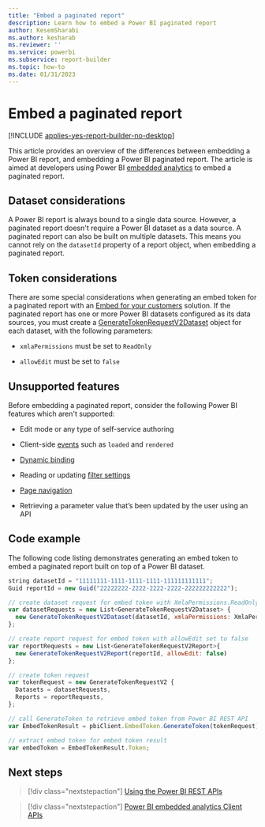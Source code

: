 ```yaml
---
title: "Embed a paginated report"
description: Learn how to embed a Power BI paginated report
author: KesemSharabi
ms.author: kesharab
ms.reviewer: ''
ms.service: powerbi
ms.subservice: report-builder
ms.topic: how-to
ms.date: 01/31/2023
---
```


# Embed a paginated report

[!INCLUDE [applies-yes-report-builder-no-desktop](../includes/applies-yes-report-builder-no-desktop.md)] 

This article provides an overview of the differences between embedding a Power BI report, and embedding a Power BI paginated report. The article is aimed at developers using Power BI [embedded analytics](/power-bi/developer/embedded/) to embed a paginated report.

## Dataset considerations

A Power BI report is always bound to a single data source. However, a paginated report doesn't require a Power BI dataset as a data source. A paginated report can also be built on multiple datasets. This means you cannot rely on the `datasetId` property of a report object, when embedding a paginated report.

## Token considerations

There are some special considerations when generating an embed token for a paginated report with an [Embed for your customers](../developer/embedded/embedded-analytics-power-bi.md#embed-for-your-customers) solution. If the paginated report has one or more Power BI datasets configured as its data sources, you must create a [GenerateTokenRequestV2Dataset](/rest/api/power-bi/embed-token/generate-token#generatetokenrequestv2dataset) object for each dataset, with the following parameters:

* `xmlaPermissions` must be set to `ReadOnly`

* `allowEdit` must be set to `false`
 
## Unsupported features

Before embedding a paginated report, consider the following Power BI features which aren't supported:

* Edit mode or any type of self-service authoring

* Client-side [events](/javascript/api/overview/powerbi/handle-events) such as `loaded` and `rendered`

* [Dynamic binding](/javascript/api/overview/powerbi/bind-report-datasets)

* Reading or updating [filter settings](/javascript/api/overview/powerbi/control-report-filters)

* [Page navigation](/javascript/api/overview/powerbi/page-navigation)

* Retrieving a parameter value that’s been updated by the user using an API
 
## Code example

The following code listing demonstrates generating an embed token to embed a paginated report built on top of a Power BI dataset.

```javascript
string datasetId = "11111111-1111-1111-1111-111111111111";
Guid reportId = new Guid("22222222-2222-2222-2222-222222222222");

// create dataset request for embed token with XmlaPermissions.ReadOnly
var datasetRequests = new List<GenerateTokenRequestV2Dataset> {
  new GenerateTokenRequestV2Dataset(datasetId, xmlaPermissions: XmlaPermissions.ReadOnly)
};

// create report request for embed token with allowEdit set to false
var reportRequests = new List<GenerateTokenRequestV2Report>{
  new GenerateTokenRequestV2Report(reportId, allowEdit: false)
};

// create token request
var tokenRequest = new GenerateTokenRequestV2 {
  Datasets = datasetRequests,
  Reports = reportRequests,
};

// call GenerateToken to retrieve embed token from Power BI REST API
var EmbedTokenResult = pbiClient.EmbedToken.GenerateToken(tokenRequest);

// extract embed token for embed token result
var embedToken = EmbedTokenResult.Token;
```

## Next steps 

> [!div class="nextstepaction"]
> [Using the Power BI REST APIs](/rest/api/power-bi/)

> [!div class="nextstepaction"]
> [Power BI embedded analytics Client APIs](/javascript/api/overview/powerbi/)
